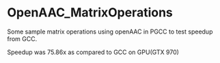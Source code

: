 # OpenAAC_MatrixOperations
Some sample matrix operations using openAAC in PGCC to test speedup from GCC.

Speedup was 75.86x as compared to GCC on GPU(GTX 970)
